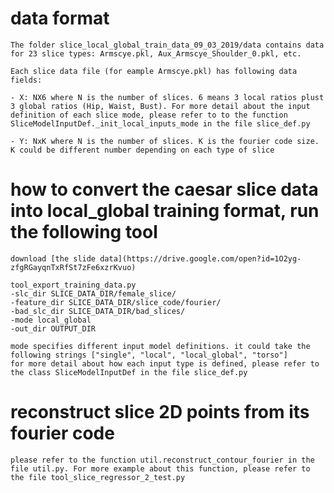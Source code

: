 # data format
    The folder slice_local_global_train_data_09_03_2019/data contains data for 23 slice types: Armscye.pkl, Aux_Armscye_Shoulder_0.pkl, etc.
    
    Each slice data file (for eample Armscye.pkl) has following data fields:
    
    - X: NX6 where N is the number of slices. 6 means 3 local ratios plust 3 global ratios (Hip, Waist, Bust). For more detail about the input definition of each slice mode, please refer to to the function SliceModelInputDef._init_local_inputs_mode in the file slice_def.py
    
    - Y: NxK where N is the number of slices. K is the fourier code size. K could be different number depending on each type of slice

# how to convert the caesar slice data into local_global training format, run the following tool
    download [the slide data](https://drive.google.com/open?id=1O2yg-zfgRGayqnTxRfSt7zFe6xzrKvuo)
    
    tool_export_training_data.py
    -slc_dir SLICE_DATA_DIR/female_slice/
    -feature_dir SLICE_DATA_DIR/slice_code/fourier/ 
    -bad_slc_dir SLICE_DATA_DIR/bad_slices/
    -mode local_global
    -out_dir OUTPUT_DIR
    
    mode specifies different input model definitions. it could take the following strings ["single", "local", "local_global", "torso"]
    for more detail about how each input type is defined, please refer to the class SliceModelInputDef in the file slice_def.py 

# reconstruct slice 2D points from its fourier code
    please refer to the function util.reconstruct_contour_fourier in the file util.py. For more example about this function, please refer to the file tool_slice_regressor_2_test.py









